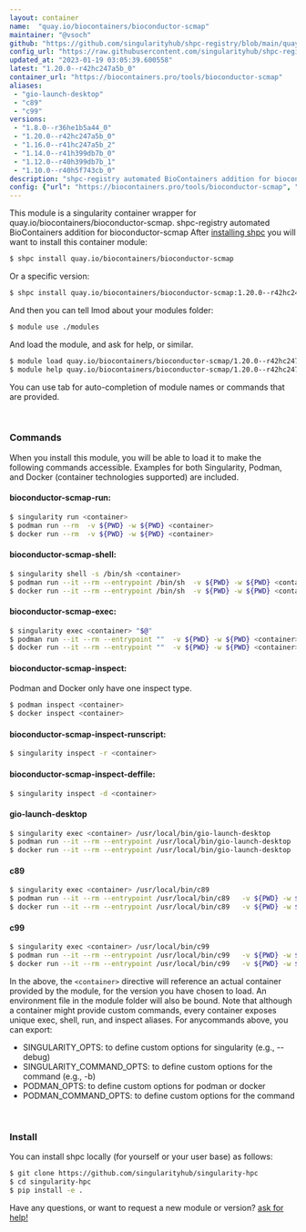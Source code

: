```yaml
---
layout: container
name:  "quay.io/biocontainers/bioconductor-scmap"
maintainer: "@vsoch"
github: "https://github.com/singularityhub/shpc-registry/blob/main/quay.io/biocontainers/bioconductor-scmap/container.yaml"
config_url: "https://raw.githubusercontent.com/singularityhub/shpc-registry/main/quay.io/biocontainers/bioconductor-scmap/container.yaml"
updated_at: "2023-01-19 03:05:39.600558"
latest: "1.20.0--r42hc247a5b_0"
container_url: "https://biocontainers.pro/tools/bioconductor-scmap"
aliases:
 - "gio-launch-desktop"
 - "c89"
 - "c99"
versions:
 - "1.8.0--r36he1b5a44_0"
 - "1.20.0--r42hc247a5b_0"
 - "1.16.0--r41hc247a5b_2"
 - "1.14.0--r41h399db7b_0"
 - "1.12.0--r40h399db7b_1"
 - "1.10.0--r40h5f743cb_0"
description: "shpc-registry automated BioContainers addition for bioconductor-scmap"
config: {"url": "https://biocontainers.pro/tools/bioconductor-scmap", "maintainer": "@vsoch", "description": "shpc-registry automated BioContainers addition for bioconductor-scmap", "latest": {"1.20.0--r42hc247a5b_0": "sha256:97a99d284fe8668a0a1a269e61840d3252f9a70beea80d7ef4c5ed5c3be98d2d"}, "tags": {"1.8.0--r36he1b5a44_0": "sha256:21fd2e557b6371209a3d84d576e3691bbbdb357873d36848a633c13830ebe882", "1.20.0--r42hc247a5b_0": "sha256:97a99d284fe8668a0a1a269e61840d3252f9a70beea80d7ef4c5ed5c3be98d2d", "1.16.0--r41hc247a5b_2": "sha256:31ea996d03f43a7d47d9fcbd6360e8b83a6af9a71f164890ec079098f927e59b", "1.14.0--r41h399db7b_0": "sha256:1563e8adcdaddae3fbea958f2b1d1fad4e1606e72e4fa69e8cf2e85aa31bd6a1", "1.12.0--r40h399db7b_1": "sha256:d32d00dac35f35c288683d556044d184ea34534747a37f2f5de96d7253f08a3c", "1.10.0--r40h5f743cb_0": "sha256:bce7cef01e7bf0e6e814f5fecc9e82a22e72bc8f5c9591fecceb4c9ea03bf252"}, "docker": "quay.io/biocontainers/bioconductor-scmap", "aliases": {"gio-launch-desktop": "/usr/local/bin/gio-launch-desktop", "c89": "/usr/local/bin/c89", "c99": "/usr/local/bin/c99"}}
---
```


This module is a singularity container wrapper for quay.io/biocontainers/bioconductor-scmap.
shpc-registry automated BioContainers addition for bioconductor-scmap
After [installing shpc](#install) you will want to install this container module:


```bash
$ shpc install quay.io/biocontainers/bioconductor-scmap
```

Or a specific version:

```bash
$ shpc install quay.io/biocontainers/bioconductor-scmap:1.20.0--r42hc247a5b_0
```

And then you can tell lmod about your modules folder:

```bash
$ module use ./modules
```

And load the module, and ask for help, or similar.

```bash
$ module load quay.io/biocontainers/bioconductor-scmap/1.20.0--r42hc247a5b_0
$ module help quay.io/biocontainers/bioconductor-scmap/1.20.0--r42hc247a5b_0
```

You can use tab for auto-completion of module names or commands that are provided.

<br>

### Commands

When you install this module, you will be able to load it to make the following commands accessible.
Examples for both Singularity, Podman, and Docker (container technologies supported) are included.

#### bioconductor-scmap-run:

```bash
$ singularity run <container>
$ podman run --rm  -v ${PWD} -w ${PWD} <container>
$ docker run --rm  -v ${PWD} -w ${PWD} <container>
```

#### bioconductor-scmap-shell:

```bash
$ singularity shell -s /bin/sh <container>
$ podman run --it --rm --entrypoint /bin/sh  -v ${PWD} -w ${PWD} <container>
$ docker run --it --rm --entrypoint /bin/sh  -v ${PWD} -w ${PWD} <container>
```

#### bioconductor-scmap-exec:

```bash
$ singularity exec <container> "$@"
$ podman run --it --rm --entrypoint ""  -v ${PWD} -w ${PWD} <container> "$@"
$ docker run --it --rm --entrypoint ""  -v ${PWD} -w ${PWD} <container> "$@"
```

#### bioconductor-scmap-inspect:

Podman and Docker only have one inspect type.

```bash
$ podman inspect <container>
$ docker inspect <container>
```

#### bioconductor-scmap-inspect-runscript:

```bash
$ singularity inspect -r <container>
```

#### bioconductor-scmap-inspect-deffile:

```bash
$ singularity inspect -d <container>
```


#### gio-launch-desktop

```bash
$ singularity exec <container> /usr/local/bin/gio-launch-desktop
$ podman run --it --rm --entrypoint /usr/local/bin/gio-launch-desktop   -v ${PWD} -w ${PWD} <container> -c " $@"
$ docker run --it --rm --entrypoint /usr/local/bin/gio-launch-desktop   -v ${PWD} -w ${PWD} <container> -c " $@"
```


#### c89

```bash
$ singularity exec <container> /usr/local/bin/c89
$ podman run --it --rm --entrypoint /usr/local/bin/c89   -v ${PWD} -w ${PWD} <container> -c " $@"
$ docker run --it --rm --entrypoint /usr/local/bin/c89   -v ${PWD} -w ${PWD} <container> -c " $@"
```


#### c99

```bash
$ singularity exec <container> /usr/local/bin/c99
$ podman run --it --rm --entrypoint /usr/local/bin/c99   -v ${PWD} -w ${PWD} <container> -c " $@"
$ docker run --it --rm --entrypoint /usr/local/bin/c99   -v ${PWD} -w ${PWD} <container> -c " $@"
```



In the above, the `<container>` directive will reference an actual container provided
by the module, for the version you have chosen to load. An environment file in the
module folder will also be bound. Note that although a container
might provide custom commands, every container exposes unique exec, shell, run, and
inspect aliases. For anycommands above, you can export:

 - SINGULARITY_OPTS: to define custom options for singularity (e.g., --debug)
 - SINGULARITY_COMMAND_OPTS: to define custom options for the command (e.g., -b)
 - PODMAN_OPTS: to define custom options for podman or docker
 - PODMAN_COMMAND_OPTS: to define custom options for the command

<br>

### Install

You can install shpc locally (for yourself or your user base) as follows:

```bash
$ git clone https://github.com/singularityhub/singularity-hpc
$ cd singularity-hpc
$ pip install -e .
```

Have any questions, or want to request a new module or version? [ask for help!](https://github.com/singularityhub/singularity-hpc/issues)